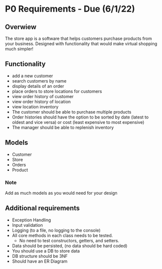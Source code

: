 # P0 Requirements - Due (6/1/22)

## Overwiew

The store app is a software that helps customers purchase products from your business. Designed with functionality that
would make virtual shopping much simpler!

## Functionality

- add a new customer
- search customers by name
- display details of an order
- place orders to store locations for customers
- view order history of customer
- view order history of location
- view location inventory
- The customer should be able to purchase multiple products
- Order histories should have the option to be sorted by date (latest to oldest and vice versa) or cost (least expensive
  to most expensive)
- The manager should be able to replenish inventory

## Models

- Customer
- Store
- Orders
- Product

### Note

Add as much models as you would need for your design

## Additional requirements

- Exception Handling
- Input validation
- Logging (to a file, no logging to the console)
- All core methods in each class needs to be tested.
  - No need to test constructors, getters, and setters.
- Data should be persisted, (no data should be hard coded)
- You should use a DB to store data
- DB structure should be 3NF
- Should have an ER Diagram

